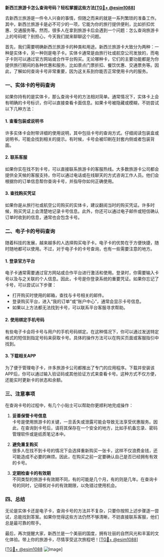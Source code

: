 **新西兰旅游卡怎么查询号码？轻松掌握这些方法[[TG💪+ @esim1088](https://t.me/s/esim1088)]**

去新西兰旅游是一件令人兴奋的事情，但随之而来的就是一系列繁琐的准备工作。其中，新西兰旅游卡是必不可少的一项，它能为你的旅行提供便利，比如折扣优惠、交通服务等。然而，很多人在拿到旅游卡后会遇到一个问题：怎么查询旅游卡上的号码呢？别担心，今天我们就来聊聊这个问题。

首先，我们需要明确新西兰旅游卡的种类和用途。新西兰旅游卡大致分为两种：一种是实体卡，另一种则是电子卡。实体卡通常是由旅行社或航空公司发放的，而电子卡则可以通过官方网站或合作平台购买。无论哪种卡，它们的主要功能都是为你提供旅行期间的各种优惠和服务，比如景点门票折扣、餐饮优惠、交通票务等。因此，了解如何查询卡号非常重要，因为这关系到你能否正常使用卡内的服务。

### **一、实体卡的号码查询**

如果你持有的是实体卡，那么查询卡号的方法相对简单。通常情况下，实体卡上会有明确的卡号标识，你可以直接查看卡面信息。如果卡号被隐藏或模糊，不妨尝试以下几种方法：

#### **1. 查看包装或说明书**
许多实体卡会附带详细的使用说明，其中包括卡号的查询方式。仔细阅读包装盒或说明书，可能会找到相关的提示。有时候，卡号会被印刷在封套内侧或者包装背面。

#### **2. 联系客服**
如果你实在找不到卡号，可以直接联系旅游卡的客服热线。大多数旅游卡公司都会提供全天候的客服支持，你可以通过电话或在线聊天的方式咨询工作人员。他们会根据你的订单信息帮你查询卡号，并指导你如何正确使用。

#### **3. 查找购买凭证**
如果你是从旅行社或航空公司购买的实体卡，建议翻阅当时的购买凭证。许多时候，购买凭证上会清楚地记录卡号信息。此外，你还可以通过电子邮件或短信确认订单时收到的信息，通常也会包含卡号。

### **二、电子卡的号码查询**

随着科技的发展，越来越多的人选择购买电子卡。电子卡的优势在于方便快捷，随时随地都可以使用。不过，对于电子卡的卡号查询，也有一些需要注意的地方。

#### **1. 登录官方平台**
电子卡通常需要通过官方网站或合作平台进行激活和使用。登录时，你需要输入卡号以及与之关联的个人信息。因此，卡号是你登录系统的重要凭证。如果你忘记了卡号，可以尝试以下步骤：

- 打开购买时使用的邮箱，查找与卡号相关的邮件。
- 登录购买平台，进入“我的订单”或“账户中心”，通常会显示卡号信息。
- 如果以上方法都无法找到卡号，可以联系平台客服寻求帮助。

#### **2. 使用绑定手机号码**
有些电子卡会将卡号与用户的手机号码绑定。在这种情况下，你可以通过发送特定格式的短信到指定号码来获取卡号。具体的操作方法可以在购买页面或客服指引中找到。

#### **3. 下载相关APP**
为了便于管理电子卡，许多旅游卡公司都推出了专门的应用程序。下载并安装该APP后，你可以通过输入验证码或其他验证方式来查看卡号。这种方式不仅方便，还能实时更新卡的状态和余额。

### **三、注意事项**

在查询卡号的过程中，有几个小贴士可以帮助你更顺利地完成操作：

1. **妥善保管卡号信息**  
   卡号是使用旅游卡的关键，一旦丢失或泄露可能会导致无法享受优惠服务。因此，在查询到卡号后，请将其保存在一个安全的地方，比如手机备忘录、密码管理软件或是纸质笔记本中。

2. **避免重复购买**  
   很多人在找不到卡号的情况下会选择重新购买一张卡，这样不仅浪费金钱，还可能造成不必要的麻烦。因此，在购买之前一定要确认自己是否已经拥有有效的卡号。

3. **定期检查卡的有效期**  
   不同类型的旅游卡有效期不同，有的可能是几个月，有的则是几年。在查询卡号的同时，记得核对卡的有效期限，以免错过使用机会。

### **四、总结**

无论是实体卡还是电子卡，查询卡号的方法并不复杂，只要你按照上述步骤逐一尝试，总能找到答案。如果你觉得这些方法仍然不够清晰，不妨直接联系客服，他们总是最可靠的帮手。

最后，再次提醒大家，新西兰是一个美丽的国度，拥有壮丽的自然风光和丰富的文化体验。带上你的旅游卡，尽情享受这次旅程吧！[[TG💪+ @esim1088](https://t.me/s/esim1088)]

[[TG💪+ @esim1088](https://t.me/s/esim1088) ![Image](https://i.postimg.cc/4NQfJmqS/Snipaste-2025-05-13-00-14-12.png)]